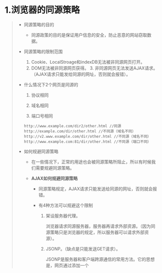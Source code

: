# 1.浏览器的同源策略

> - 同源策略的目的
>
>   - 同源政策的目的是保证用户信息的安全，防止恶意的网站窃取数据。
>
> - 同源策略的限制范围
>
>   1. Cookie、LocalStroage和indexDB无法被非同源网页打开。
>   2. DOM无法被非同源网页获得。
>      3. 非同源网页无法发送AJAX请求。（AJAX请求只能发给同源的网址，否则就会报错）。
>
> - 什么情况下2个网页是同源的
>
>   1. 协议相同
>
>   2. 域名相同
>
>   3. 端口号相同
>
>   ```{}
>   http://www.example.com/dir2/other.html //同源
>   http://example.com/dir/other.html //不同源（域名不同）
>   http://v2.www.example.com/dir/other.html //不同源（域名不同）
>   http://www.example.com:81/dir/other.html //不同源（端口不同）
>
> - 如何规避同源策略
>
>   - 在一些情况下，正常的用途也会被同源策略所阻止，所以有时候我们需要规避同源策略。
>
>   - **AJAX如何规避同源策略**
>
>     - 同源策略规定，AJAX请求只能发送给同源的网址，否则就会报错。
>
>     - 有4种方法可以规避这个限制
>
>       1. 架设服务器代理。
>
>          浏览器请求同源服务器，服务器再请求外部资源。（因为同源策略只是浏览器的规定，所以服务器可以请求外部资源）。
>
>       2. JSONP。（缺点是只能发送GET请求）。
>
>          JSONP是服务器和客户端跨源通信的常用方法。它的思想是，网页通过添加一个<script>元素，向服务器请求JSON数据，这种做法不受同源策略限制；服务器在收到请求后，会将数据放在一个指定名字的回调函数里传回来。
>
>          ```{javascript}
>          function addScriptTag(src) {
>            var script = document.createElement('script');
>            script.setAttribute("type","text/javascript");
>            script.src = src;
>            document.body.appendChild(script);
>          }
>          
>          window.onload = function () {
>            addScriptTag('http://example.com/ip?callback=foo'); //callback参数用来指定回调函数的名字，同时需要定义一个同名回调函数，等服务器传回数据，foo()函数就会立刻运行
>          }
>          
>          function foo(data) {
>            console.log('Your public IP address is: ' + data.ip);
>          };
>          ```
>
>        3. WebSocket
>        4. CORS（跨域资源分享），CORS允许发送任一类型的请求。
>
> - 

# 2. JSONP的服务器端应该如何设置

> 服务器端在接收到客户端的请求之后，会从URL中解析出回调函数的函数名，如foo，然后会把要返回的JSON数据放入函数的参数部分返回，如return foo(data)，因为我们是使用<script>标签请求的数据，数据返回之后，浏览器会立即把返回的数据当成JavaScript代码执行。

